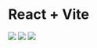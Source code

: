 # React + Vite

<img src="https://github.com/user-attachments/assets/6081a688-c471-4094-bf5d-f46f29225a86">
<img src="https://github.com/user-attachments/assets/68a50aa9-7ea2-4cfb-ada6-8b74f0a54832">
<img src="https://github.com/user-attachments/assets/21d04b03-ce90-4344-8987-f2b9bceb837e">




